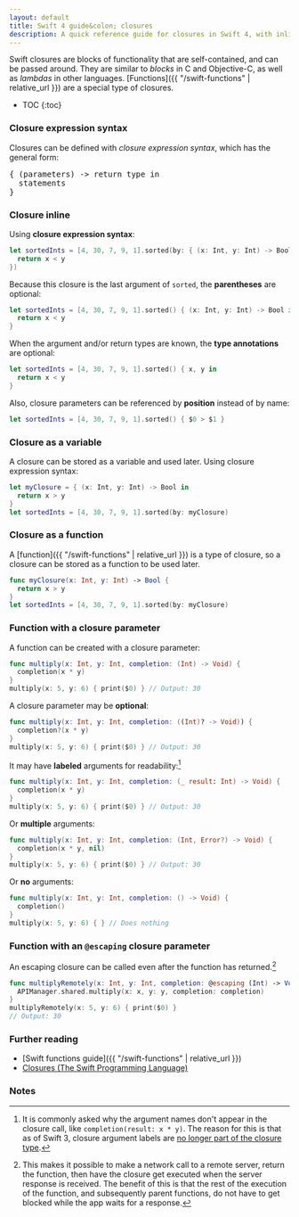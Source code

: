 ```yaml
---
layout: default
title: Swift 4 guide&colon; closures
description: A quick reference guide for closures in Swift 4, with inline closures, closures as variables, and closures as functions.
---
```


Swift closures are blocks of functionality that are self-contained, and can be passed around. They are similar to _blocks_ in C and Objective-C, as well as _lambdas_ in other languages. [Functions]({{ "/swift-functions" | relative_url }}) are a special type of closures.

* TOC
{:toc}

### Closure expression syntax

Closures can be defined with _closure expression syntax_, which has the general form:

<pre class="with-placeholders">
{ (<span class="placeholder">parameters</span>) -> <span class="placeholder">return type</span> in
  <span class="placeholder">statements</span>
}
</pre>

### Closure inline

Using **closure expression syntax**:

```swift
let sortedInts = [4, 30, 7, 9, 1].sorted(by: { (x: Int, y: Int) -> Bool in
  return x < y
})
```

Because this closure is the last argument of `sorted`, the **parentheses** are optional:

```swift
let sortedInts = [4, 30, 7, 9, 1].sorted() { (x: Int, y: Int) -> Bool in
  return x < y
}
```

When the argument and/or return types are known, the **type annotations** are optional:

```swift
let sortedInts = [4, 30, 7, 9, 1].sorted() { x, y in
  return x < y
}
```

Also, closure parameters can be referenced by **position** instead of by name:

```swift
let sortedInts = [4, 30, 7, 9, 1].sorted() { $0 > $1 }
```

### Closure as a variable

A closure can be stored as a variable and used later. Using closure expression syntax:

```swift
let myClosure = { (x: Int, y: Int) -> Bool in
  return x > y
}
let sortedInts = [4, 30, 7, 9, 1].sorted(by: myClosure)
```

### Closure as a function

A [function]({{ "/swift-functions" | relative_url }}) is a type of closure, so a closure can be stored as a function to be used later.

```swift
func myClosure(x: Int, y: Int) -> Bool {
  return x > y
}
let sortedInts = [4, 30, 7, 9, 1].sorted(by: myClosure)
```

### Function with a closure parameter

A function can be created with a closure parameter:

```swift
func multiply(x: Int, y: Int, completion: (Int) -> Void) {
  completion(x * y)
}
multiply(x: 5, y: 6) { print($0) } // Output: 30
```

A closure parameter may be **optional**:

```swift
func multiply(x: Int, y: Int, completion: ((Int)? -> Void)) {
  completion?(x * y)
}
multiply(x: 5, y: 6) { print($0) } // Output: 30
```

It may have **labeled** arguments for readability:[^1]

```swift
func multiply(x: Int, y: Int, completion: (_ result: Int) -> Void) {
  completion(x * y)
}
multiply(x: 5, y: 6) { print($0) } // Output: 30
```

Or **multiple** arguments: 

```swift
func multiply(x: Int, y: Int, completion: (Int, Error?) -> Void) {
  completion(x * y, nil)
}
multiply(x: 5, y: 6) { print($0) } // Output: 30
```

Or **no** arguments:

```swift
func multiply(x: Int, y: Int, completion: () -> Void) {
  completion()
}
multiply(x: 5, y: 6) { } // Does nothing
```

### Function with an `@escaping` closure parameter

An escaping closure can be called even after the function has returned.[^2]

```swift
func multiplyRemotely(x: Int, y: Int, completion: @escaping (Int) -> Void) {
  APIManager.shared.multiply(x: x, y: y, completion: completion)
}
multiplyRemotely(x: 5, y: 6) { print($0) }
// Output: 30
```

### Further reading

* [Swift functions guide]({{ "/swift-functions" | relative_url }})
* [Closures (The Swift Programming Language)](https://developer.apple.com/library/content/documentation/Swift/Conceptual/Swift_Programming_Language/Closures.html)

### Notes

[^1]: It is commonly asked why the argument names don't appear in the closure call, like `completion(result: x * y)`. The reason for this is that as of Swift 3, closure argument labels are [no longer part of the closure type](https://github.com/apple/swift-evolution/blob/master/proposals/0111-remove-arg-label-type-significance.md).
[^2]: This makes it possible to make a network call to a remote server, return the function, then have the closure get executed when the server response is received. The benefit of this is that the rest of the execution of the function, and subsequently parent functions, do not have to get blocked while the app waits for a response.
